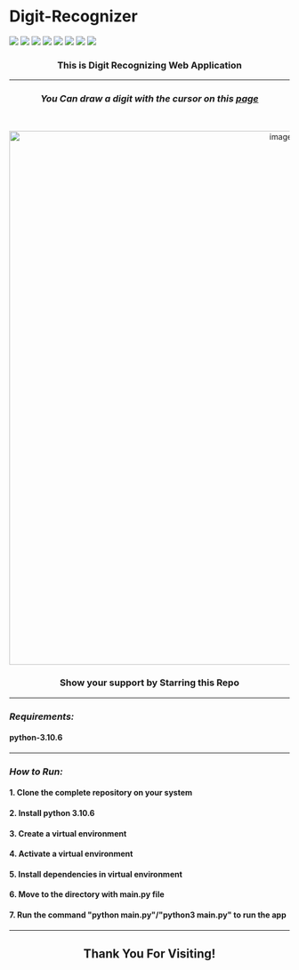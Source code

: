 # Digit-Recognizer

![](https://img.shields.io/badge/Programming_Language-Python-blue.svg)
![](https://img.shields.io/badge/Main_Tool_Used-Flask-gold.svg)
![](https://img.shields.io/badge/Main_Tool_Used-Keras-gold.svg)
![](https://img.shields.io/badge/Supporting_Tool_Used-OpenCV-orange.svg)
![](https://img.shields.io/badge/Web_App-Digit_Recognizer-yellow.svg)
![](https://img.shields.io/badge/Mode-AI-orange.svg)
![](https://img.shields.io/badge/Python_Version-3.10-brown.svg)
![](https://img.shields.io/badge/Status-Stable-green.svg)


### <p align="center"><b>This is Digit Recognizing Web Application </b></p>

***


<h3 align="center"> <i>You Can draw a digit with the cursor on this <a href="http://100.24.205.211/"> page </a> </i> </h3>
</br>

<p align="center"><img width="960" alt="image" src="https://user-images.githubusercontent.com/19925326/211682398-c1a88213-4499-4af5-a7b3-9ccdef83dc18.png"></p>

<h3 align="center"><b>Show your support by Starring this Repo</b></h3>

***
### ***_Requirements:_***
<h4> python-3.10.6 </h4>

***

### ***_How to Run:_***
<h4>1. Clone the complete repository on your system</h4>
<h4>2. Install python 3.10.6 </h4>
<h4>3. Create a virtual environment </h4>
<h4>4. Activate a virtual environment </h4>
<h4>5. Install dependencies in virtual environment </h4>
<h4>6. Move to the directory with main.py file </h4>
<h4>7. Run the command "python main.py"/"python3 main.py" to run the app </h4>

***

<h2 align="center"><b> Thank You For Visiting! </b></h2>
